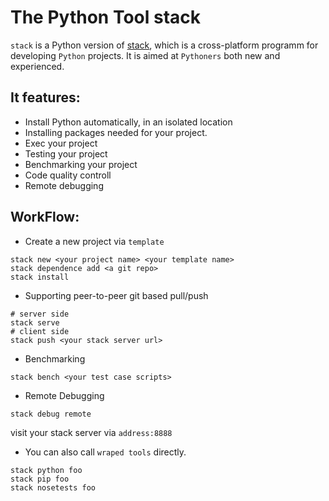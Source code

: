 # The Python Tool stack

`stack` is a Python version of [stack](http://docs.haskellstack.org/en/stable/README/), which is a cross-platform programm for developing `Python` projects. It is aimed at `Pythoners` both new and experienced.

## It features:

* Install Python automatically, in an isolated location
* Installing packages needed for your project.
* Exec your project
* Testing your project
* Benchmarking your project
* Code quality controll
* Remote debugging

## WorkFlow:

* Create a new project via `template`
```
stack new <your project name> <your template name>
stack dependence add <a git repo>
stack install
```

* Supporting peer-to-peer git based pull/push

```
# server side
stack serve
# client side
stack push <your stack server url>
```

* Benchmarking

```
stack bench <your test case scripts>
```

* Remote Debugging
```
stack debug remote
```
visit your stack server via `address:8888`

* You can also call `wraped tools` directly.

```
stack python foo
stack pip foo
stack nosetests foo
```
